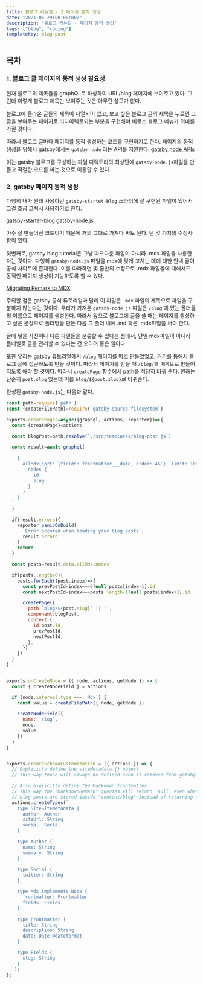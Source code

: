 ```yaml
---
title: 블로그 리뉴얼 - 2.페이지 동적 생성
date: "2021-06-29T00:00:00Z"
description: "블로그 리뉴얼 - 페이지 동적 생성"
tags: ["blog", "coding"]
templateKey: blog-post
---
```

## 목차

### 1. 블로그 글 페이지의 동적 생성 필요성
현재 블로그의 제목들을 graphQL로 파싱하여 URL/blog 페이지에 보여주고 있다.
그런데 이렇게 블로그 제목만 보여주는 것은 아무런 쓸모가 없다.

블로그에 올라온 글들의 제목이 나열되어 있고, 보고 싶은 블로그 글의 제목을 누르면 
그 글을 보여주는 페이지로 리다이렉트되는 부분을 구현해야 비로소 블로그 메뉴가 의미를 가질 것이다.

따라서 블로그 글마다 페이지를 동적 생성하는 코드를 구현하기로 한다.
페이지의 동적 생성을 위해서 gatsby에서는 `gatsby-node` 라는 API를 지원한다.
[gatsby node APIs](https://www.gatsbyjs.com/docs/reference/config-files/gatsby-node/)

이는 gatsby 블로그를 구성하는 파일 디렉토리의 최상단에 `gatsby-node.js`파일을
만들고 적절한 코드를 짜는 것으로 이용할 수 있다.

### 2. gatsby 페이지 동적 생성

다행히 내가 원래 사용하던 `gatsby-startet-blog` 스타터에 잘 구현된 파일이 있어서
그걸 조금 고쳐서 사용하기로 한다.

[gatsby-starter-blog gatsby-node.js](https://github.com/gatsbyjs/gatsby-starter-blog/blob/master/gatsby-node.js)

아주 잘 만들어진 코드이기 때문에 거의 그대로 가져다 써도 된다.
단 몇 가지의 수정사항이 있다.

첫번째로, gatsby blog tutorial은 그냥 마크다운 파일이 아니라 .mdx 파일을 사용한다는 것이다.
다행히 `gatsby-node.js` 파일을 mdx에 맞게 고치는 데에 대한 안내 글이
공식 사이트에 존재한다. 이를 따라하면 몇 줄만의 수정으로 .mdx 파일들에 대해서도
동적인 페이지 생성이 가능하도록 할 수 있다.

[Migrating Remark to MDX](https://www.gatsbyjs.com/docs/how-to/routing/migrate-remark-to-mdx/)

주의할 점은 gatsby 공식 튜토리얼과 달리 이 파일은 `.mdx` 파일의 제목으로 파일을 구분하지 않는다는 것이다.
우리가 가져온 `gatsby-node.js` 파일은 `/blog` 에 있는 폴더들의 이름으로 페이지를 생성한다.
따라서 앞으로 블로그에 글을 쓸 때는 페이지를 생성하고 싶은 문장으로 폴더명을 만든 다음
그 폴더 내에 .md 혹은 .mdx파일을 써야 한다.

글에 넣을 사진이나 다른 파일들을 분류할 수 있다는 점에서, 단일 mdx파일이 아니라
폴더별로 글을 관리할 수 있다는 건 오히려 좋은 일이다.

또한 우리는 gatsby 튜토리얼에서 `/blog` 페이지를 따로 만들었었고, 거기를 통해서
블로그 글에 접근하도록 만들 것이다. 따라서 페이지를 만들 때 `/blog/글 제목`으로
만들어지도록 해야 할 것이다. 따라서 `createPage` 함수에서 path를 적당히 바꿔 준다.
원래는 단순히 `post.slug` 였는데 이를 `blog/${post.slug}`로 바꿔준다.

완성된 `gatsby-node.js`는 다음과 같다.

```javascript
const path=require(`path`)
const {createFilePath}=require(`gatsby-source-filesystem`)

exports.createPages=async({graphql, actions, reporter})=>{
  const {createPage}=actions

  const blogPost=path.resolve(`./src/templates/blog-post.js`)

  const result=await graphql(
  `
    {
      allMdx(sort: {fields: frontmatter___date, order: ASC}, limit: 1000) {
        nodes {
          id
          slug
        }
      }
    }
  `
  )

  if(result.errors){
    reporter.panicOnBuild(
      `Error occured when loading your blog posts`,
      result.errors
    )
    return
  }

  const posts=result.data.allMdx.nodes

  if(posts.length>0){
    posts.forEach((post,index)=>{
      const prevPostId=index===0?null:posts[index-1].id
      const nextPostId=index===posts.length-1?null:posts[index+1].id

      createPage({
        path:`blog/${post.slug}` || '',
        component:blogPost,
        context:{
          id:post.id,
          prevPostId,
          nextPostId,
        },
      })
    })
  }
}


exports.onCreateNode = ({ node, actions, getNode }) => {
  const { createNodeField } = actions

  if (node.internal.type === `Mdx`) {
    const value = createFilePath({ node, getNode })

    createNodeField({
      name: `slug`,
      node,
      value,
    })
  }
}


exports.createSchemaCustomization = ({ actions }) => {
  // Explicitly define the siteMetadata {} object
  // This way those will always be defined even if removed from gatsby-config.ts

  // Also explicitly define the Markdown frontmatter
  // This way the "MarkdownRemark" queries will return `null` even when no
  // blog posts are stored inside "content/blog" instead of returning an error
  actions.createTypes(`
    type SiteSiteMetadata {
      author: Author
      siteUrl: String
      social: Social
    }

    type Author {
      name: String
      summary: String
    }

    type Social {
      twitter: String
    }

    type Mdx implements Node {
      frontmatter: Frontmatter
      fields: Fields
    }

    type Frontmatter {
      title: String
      description: String
      date: Date @dateformat
    }

    type Fields {
      slug: String
    }
  `);
};
```

